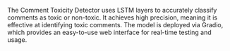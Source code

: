 The Comment Toxicity Detector uses LSTM layers to accurately classify comments as toxic or non-toxic. It achieves high precision, meaning it is effective at identifying toxic comments. The model is deployed via Gradio, which provides an easy-to-use web interface for real-time testing and usage.
